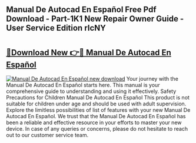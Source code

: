 ## Manual De Autocad En Español Free Pdf Download - Part-1K1 New Repair Owner Guide - User Service Edition rIcNY

# <h2><a href="http://bc32630.oget.top/?id=Manual+De+Autocad+En+Espa%c3%b1ol">🔗Download New 👉🔴 Manual De Autocad En Español</a></h2>

[![Manual De Autocad En Español new download](https://i.imgur.com/5g1atiW.png)](http://bc32630.oget.top/?id=Manual+De+Autocad+En+Espa%c3%b1ol)
Your journey with the Manual De Autocad En Español starts here. This manual is your comprehensive guide to understanding and using it effectively. Safety Precautions for Children Manual De Autocad En Español This product is not suitable for children under age and should be used with adult supervision. Explore the limitless possibilities of list of features with your new Manual De Autocad En Español. We trust that the Manual De Autocad En Español has been a reliable and effective resource in your efforts to master your new device. In case of any queries or concerns, please do not hesitate to reach out to our customer service team.

